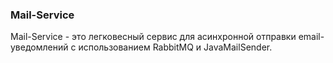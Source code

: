 ### Mail-Service
Mail-Service - это легковесный сервис для асинхронной отправки email-уведомлений с использованием RabbitMQ и JavaMailSender.
